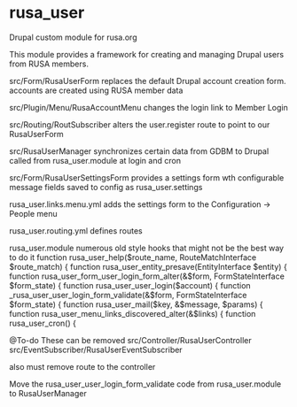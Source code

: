 # rusa_user
Drupal custom module for rusa.org

This module provides a framework for creating and managing Drupal users from RUSA members.

src/Form/RusaUserForm
    replaces the default Drupal account creation form.
    accounts are created using RUSA member data
    
src/Plugin/Menu/RusaAccountMenu
    changes the login link to Member Login
    
src/Routing/RoutSubscriber
    alters the user.register route to point to our RusaUserForm
    
src/RusaUserManager
    synchronizes certain data from GDBM to Drupal
    called from rusa_user.module at login and cron
    
src/Form/RusaUserSettingsForm
    provides a settings form wth configurable message fields
    saved to config as rusa_user.settings

rusa_user.links.menu.yml
    adds the settings form to the Configuration -> People menu
    
rusa_user.routing.yml
    defines routes

rusa_user.module
    numerous old style hooks that might not be the best way to do it
        function rusa_user_help($route_name, RouteMatchInterface $route_match) {
        function rusa_user_entity_presave(EntityInterface $entity) {
        function rusa_user_form_user_login_form_alter(&$form, FormStateInterface $form_state) {
        function rusa_user_user_login($account) {
        function _rusa_user_user_login_form_validate(&$form, FormStateInterface $form_state) {
        function rusa_user_mail($key, &$message, $params) {
        function rusa_user_menu_links_discovered_alter(&$links) {
        function rusa_user_cron() {
    
    
    
@To-do
These can be removed
src/Controller/RusaUserController
src/EventSubscriber/RusaUserEventSubscriber

also must remove route to the controller

Move the rusa_user_user_login_form_validate code from rusa_user.module to RusaUserManager
